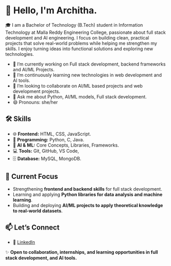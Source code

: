 # 👋 Hello, I'm Architha.

🎓 I am a Bachelor of Technology (B.Tech) student in Information Technology at Malla Reddy Engineering College, passionate about full stack development and AI engineering. I focus on building clean, practical projects that solve real-world problems while helping me strengthen my skills.
I enjoy turning ideas into functional solutions and exploring new technologies.

- 🔭 I’m currently working on Full stack development, backend frameworks and AI/ML Projects.
- 🌱 I’m continuously learning new technologies in web development and AI tools.
- 👯 I’m looking to collaborate on AI/ML based projects and web development projects.
- 💬 Ask me about Python, AI/ML models, Full stack development.
- 😄 Pronouns: she/her

## 🛠️ Skills

- 🌐 **Frontend:** HTML, CSS, JavaScript.
- 🐍 **Programming:** Python, C, Java.
- 🤖 **AI & ML:** Core Concepts, Libraries, Frameworks.
- 💻 **Tools:** Git, GitHub, VS Code, 
- 🗄️ **Database:**  MySQL, MongoDB.

## 📌 Current Focus

- Strengthening **frontend and backend skills** for full stack development.
- Learning and applying **Python libraries for data analysis and machine learning**.
- Building and deploying **AI/ML projects to apply theoretical knowledge to real-world datasets**.

## 📫 Let’s Connect

- 💼 [LinkedIn](https://www.linkedin.com/in/udugula-architha)

✨ **Open to collaboration, internships, and learning opportunities in full stack development, and AI tools.**
